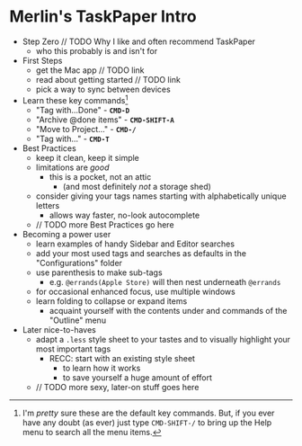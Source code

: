 
# Merlin's TaskPaper Intro

- Step Zero
    // TODO Why I like and often recommend TaskPaper
    - who this probably is and isn't for
- First Steps
    - get the Mac app // TODO link
    - read about getting started // TODO link
    - pick a way to sync between devices
- Learn these key commands[^1] <!-- TODO look up O'Reilly conventions for formatting commands -->
    - "Tag with…Done" - **`CMD-D`**
    - "Archive @done items" - **`CMD-SHIFT-A`**
    - "Move to Project…" - **`CMD-/`**
    - "Tag with…" - **`CMD-T`**
- Best Practices
    - keep it clean, keep it simple
    - limitations are _good_
        - this is a pocket, not an attic
            - (and most definitely _not_ a storage shed)
    - consider giving your tags names starting with alphabetically unique letters
        - allows way faster, no-look autocomplete
    - // TODO more Best Practices go here
- Becoming a power user
    - learn examples of handy Sidebar and Editor searches
    - add your most used tags and searches as defaults in the "Configurations" folder
    - use parenthesis to make sub-tags
        - e.g. `@errands(Apple Store)` will then nest underneath  `@errands`
    - for occasional enhanced focus, use multiple windows
    - learn folding to collapse or expand items
        - acquaint yourself with the contents under and commands of the "Outline" menu
- Later nice-to-haves
    - adapt a `.less` style sheet to your tastes and to visually highlight your most important tags
        - RECC: start with an existing style sheet
            - to learn how it works
            - to save yourself a huge amount of effort
  - // TODO more sexy, later-on stuff goes here

[^1]: I'm _pretty_ sure these are the default key commands. But, if you ever have any doubt (as ever) just type `CMD-SHIFT-/` to bring up the Help menu to search all the menu items.
